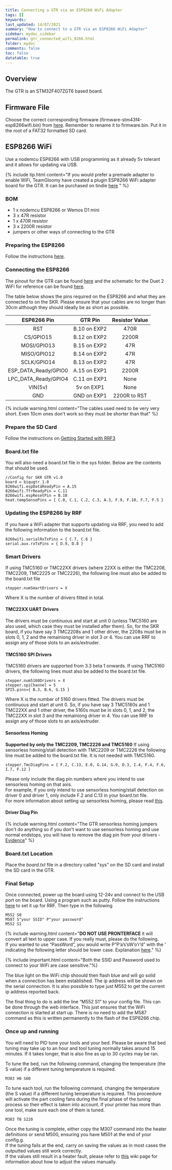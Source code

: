 ```yaml
---
title: Connecting a GTR via an ESP8266 WiFi Adapter
tags: []
keywords: 
last_updated: 14/07/2021
summary: "How to connect to a GTR via an ESP8266 WiFi Adapter"
sidebar: mydoc_sidebar
permalink: gtr_connected_wifi_8266.html
folder: mydoc
comments: false
toc: false
datatable: true
---
```


## Overview

The GTR is an STM32F407ZGT6 based board. 

## Firmware File

Choose the correct corresponding firmware (firmware-stm43f4-esp8266wifi.bin) from [here](https://github.com/gloomyandy/RepRapFirmware/releases). Remember to rename it to firmware.bin. Put it in the root of a FAT32 formatted SD card.   

## ESP8266 WiFi

Use a nodemcu ESP8266 with USB programming as it already 5v tolerant and it allows for updating via USB.

{% include tip.html content="If you would prefer a premade adapter to enable WiFi, TeamGloomy have created a plugin ESP8266 WiFi adapter board for the GTR. It can be purchased on tindie [here](https://www.tindie.com/products/pcr/reprapfirmware-wifi-adapterboard-for-gtr/) " %}

### BOM

* 1 x nodemcu ESP8266 or Wemos D1 mini
* 3 x 47R resistor
* 1 x 470R resistor
* 3 x 2200R resistor
* jumpers or other ways of connecting to the GTR

### Preparing the ESP8266

Follow the instructions [here](stm32_esp.html).

### Connecting the ESP8266

The pinout for the GTR can be found [here](https://github.com/bigtreetech/BIGTREETECH-SKR-PRO-V1.1/blob/master/manual/SKR-PRO-V1.1-Pin.pdf) and the schematic for the Duet 2 WiFi for reference can be found [here](https://github.com/T3P3/Duet/blob/master/Duet2/Duet2v1.04/DuetWifiv1.04a_Schematic.pdf). 

The table below shows the pins required on the ESP8266 and what they are connected to on the SKR. Please ensure that your cables are no longer than 30cm although they should ideally be as short as possible.  

<div class="datatable-begin"></div>

| ESP8266 Pin       | GTR Pin       | Resistor Value  |
| :-------------: |:-------------:| :---------------:|
| RST           | B.10 on EXP2         | 470R            |
| CS/GPIO15     | B.12 on EXP2         | 2200R           |
| MOSI/GPIO13   | B.15 on EXP2         | 47R             |
| MISO/GPIO12   | B.14 on EXP2         | 47R             |
| SCLK/GPIO14  | B.13 on EXP2         | 47R             |
| ESP_DATA_Ready/GPIO0   | A.15 on EXP1         | 2200R             |
| LPC_DATA_Ready/GPIO4   | C.11 on EXP1         | None            |
| VIN(5v)   | 5v on EXP1          | None             |
| GND   | GND on EXP1          | 2200R to RST             |

<div class="datatable-end"></div>

{% include warning.html content="The cables used need to be very very short. Even 10cm ones don't work so they must be shorter than that" %}

### Prepare the SD Card

Follow the instructions on [Getting Started with RRF3](getting_started.html)

### Board.txt file

You will also need a board.txt file in the sys folder. Below are the contents that should be used.

```
//Config for SKR GTR v1.0
board = biqugtr_1.0
8266wifi.espDataReadyPin = A.15
8266wifi.TfrReadyPin = C.11
8266wifi.espResetPin = B.10
heat.tempSensePins = { C.0, C.1, C.2, C.3, A.3, F.9, F.10, F.7, F.5 }
```

### Updating the ESP8266 by RRF

If you have a WiFi adapter that supports updating via RRF, you need to add the following information to the board.txt file.    
```
8266wifi.serialRxTxPins = { C.7, C.6 }
serial.aux.rxTxPins = { D.9, D.8 }
```

### Smart Drivers

If using TMC5160 or TMC22XX drivers (where 22XX is either the TMC2208, TMC2209, TMC2225 or TMC2226), the following line must also be added to the board.txt file
```
stepper.numSmartDrivers = X
```
Where X is the number of drivers fitted in total.

#### TMC22XX UART Drivers

The drivers must be continuous and start at unit 0 (unless TMC5160 are also used, which case they must be installed after them). So, for the SKR board, if you have say 3 TMC2208s and 1 other driver, the 2208s must be in slots 0, 1, 2 and the remainiong driver in slot 3 or 4. You can use RRF to assign any of those slots to an axis/extruder. 

#### TMC5160 SPI Drivers

TMC5160 drivers are supported from 3.3 beta 1 onwards.
If using TMC5160 drivers, the following lines must also be added to the board.txt file.  
```
stepper.num5160Drivers = X
stepper.spiChannel = 5
SPI5.pins={ B.3, B.6, G.15 }
```
Where X is the number of 5160 drivers fitted. The drivers must be continuous and start at unit 0. So, if you have say 3 TMC5160s and 1 TMC22XX and 1 other driver, the 5160s must be in slots 0, 1, and 2, the TMC22XX in slot 3 and the remainiong driver in 4. You can use RRF to assign any of those slots to an axis/extruder. 

#### Sensorless Homing

**Supported by only the TMC2209, TMC2226 and TMC5160**
If using sensorless homing/stall detection with TMC2209 or TMC2226 the following line must be added to the board.txt file. It is not needed with TMC5160.
```
stepper.TmcDiagPins = { F.2, C.13, E.0, G.14, G.9, D.3, I.4, F.4, F.6, I.7, F.12 }
```
Please only include the diag pin numbers where you intend to use sensorless homing on that axis.  
For example, if you only intend to use sensorless homing/stall detection on driver 0 and driver 1, only include F.2 and C.13 in your board.txt file.  
For more information about setting up sensorless homing, please read [this](sensorless.html).  

#### Driver Diag Pin

{% include warning.html content="The GTR sensorless homing jumpers don't do anything so if you don't want to use sensorless homing and use normal endstops, you will have to remove the diag pin from your drivers - [Evidence](https://github.com/bigtreetech/BIGTREETECH-GTR-V1.0/issues/12)" %}

### Board.txt Location

Place the *board.txt* file in a directory called "sys" on the SD card and install the SD card in the GTR.   

### Final Setup

Once connected, power up the board using 12-24v and connect to the USB port on the board. Using a program such as putty. Follow the instructions [here](putty.html) to set it up for RRF. Then type in the following  

```
M552 S0
M587 S"your SSID" P"your password"
M552 S1
```

{% include warning.html content="**DO NOT USE PRONTERFACE** it will convert all text to upper case. If you really must, please do the following. <br/>  If you wanted to use “PassWord”, you would write P”P’a’s’sW’o’r’d” with the ‘ indicating the following letter should be lower case. Explanation [here](https://duet3d.dozuki.com/Wiki/Gcode#Section_M587_Add_WiFi_host_network_to_remembered_list_or_list_remembered_networks)." %}

{% include important.html content="Both the SSID and Password used to connect to your WiFi are case sensitive."%}

The blue light on the WiFi chip shoould then flash blue and will go solid when a connection has been established. The ip address will be shown on the serial connection. It is also possible to type just M552 to get the current ip address reported back.

The final thing to do is add the line “M552 S1” to your config file. This can be done through the web interface. This just ensures that the WiFi connection is started at start up. There is no need to add the M587 command as this is written permanently to the flash of the ESP8266 chip.  

### Once up and running

You will need to PID tune your tools and your bed. Please be aware that bed tuning may take up to an hour and tool tuning normally takes around 15 minutes. If it takes longer, that is also fine as up to 30 cycles may be ran.  

To tune the bed, run the following command, changing the temperature (the S value) if a different tuning temperature is required.  
```
M303 H0 S60
```  

To tune each tool, run the following command, changing the temperature (the S value) if a different tuning temperature is required. This proceedure will activate the part cooling fans during the final phase of the tuning process so their effect is taken into account. If your printer has more than one tool, make sure each one of them is tuned.  
```
M303 T0 S220
```

Once the tuning is complete, either copy the M307 command into the heater definitions or send M500, ensuring you have M501 at the end of your config.g.  
If the tuning fails at the end, carry on saving the values as in most cases the outputted values still work correctly.  
If the values still result in a heater fault, please refer to [this](https://duet3d.dozuki.com/Wiki/Tuning_the_heater_temperature_control#Section_Setting_the_model_parameters_manually) wiki page for information about how to adjust the values manually.  